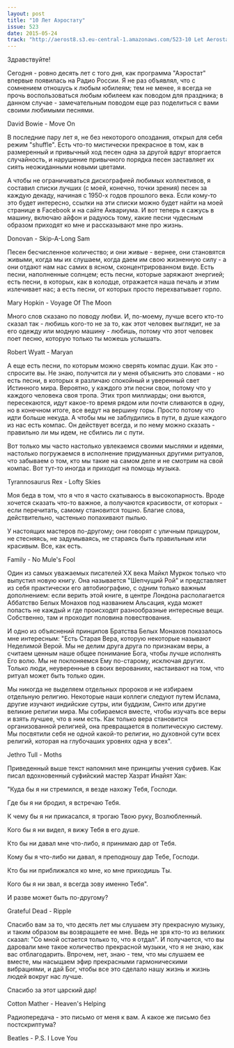 ```yaml
---
layout: post
title: "10 Лет Аэростату"
issue: 523
date: 2015-05-24
track: "http://aerost8.s3.eu-central-1.amazonaws.com/523-10 Let Aerostatu.mp3"
---
```


Здравствуйте!

Сегодня - ровно десять лет с того дня, как программа "Аэростат" впервые появилась на Радио России. Я не раз объявлял, что с сомнением отношусь к любым юбилеям; тем не менее, я всегда не прочь воспользоваться любым юбилеем как поводом для праздника; в данном случае - замечательным поводом еще раз поделиться с вами своими любимыми песнями.

David Bowie - Move On

В последние пару лет я, не без некоторого опоздания, открыл для себя режим "shuffle". Есть что-то мистически прекрасное в том, как в размеренный и привычный ход песен одна за другой вдруг вторгается случайность, и нарушение привычного порядка песен заставляет их сиять неожиданными новыми цветами.

А чтобы не ограничиваться дискографией любимых коллективов, я составил списки лучших (с моей, конечно, точки зрения) песен за каждую декаду, начиная с 1950-х годов прошлого века. Если кому-то это будет интересно, ссылки на эти списки можно будет найти на моей странице в Facebook и на сайте Аквариума. И вот теперь я сажусь в машину, включаю айфон и радуюсь тому, какие песни чудесным образом приходят ко мне и рассказывают мне про жизнь.

Donovan - Skip-A-Long Sam

Песен бесчисленное количество; и они живые - вернее, они становятся живыми, когда мы их слушаем, когда даем им свою жизненную силу - а они отдают нам нас самих в ясном, сконцентрированном виде. Есть песни, наполненные солнцем; есть песни, которые заряжают энергией; есть песни, в которых, как в колодце, отражается наша печаль и этим излечивает нас; а есть песни, от которых просто перехватывает горло.

Mary Hopkin - Voyage Of The Moon

Много слов сказано по поводу любви. И, по-моему, лучше всего кто-то сказал так - любишь кого-то не за то, как этот человек выглядит, не за его одежду или модную машину - любишь, потому что этот человек поет песню, которую только ты можешь услышать.

Robert Wyatt - Maryan

А еще есть песни, по которым можно сверять компас души. Как это - спросите вы. Не знаю, получится ли у меня объяснить это словами - но есть песни, в которых я различаю спокойный и уверенный свет Истинного мира. Вероятно, у каждого эти песни свои, потому что у каждого человека своя тропа. Этих троп миллиарды; они вьются, пересекаются, идут какое-то время рядом или почти сливаются в одну, но в конечном итоге, все ведут на вершину горы. Просто потому что идти больше некуда. А чтобы мы не заблудились в пути, в душе каждого из нас есть компас. Он действует всегда, и по нему можно сказать - правильно ли мы идем, не сбились ли с пути.

Вот только мы часто настолько увлекаемся своими мыслями и идеями, настолько погружаемся в исполнение придуманных другими ритуалов, что забываем о том, кто мы такие на самом деле и не смотрим на свой компас. Вот тут-то иногда и приходит на помощь музыка.

Tyrannosaurus Rex - Lofty Skies

Моя беда в том, что я что я часто скатываюсь в высокопарность. Вроде хочется сказать что-то важное, а получаются красивости, от которых - если перечитать, самому становится тошно. Благие слова, действительно, частенько попахивают пылью.

У настоящих мастеров по-другому; они говорят с уличным прищуром, не стесняясь, не задумываясь, не стараясь быть правильным или красивым. Все, как есть.

Family - No Mule's Fool

Один из самых уважаемых писателей XX века Майкл Муркок только что выпустил новую книгу. Она называется "Шепчущий Рой" и представляет из себя практически его автобиографию, с одним только важным дополнением: если верить этой книге, в центре Лондона располагается Аббатство Белых Монахов под названием Альсация, куда может попасть не каждый и где происходят разнообразные интересные вещи. Собственно, там и проходит половина повествования.

И одно из объяснений принципов Братства Белых Монахов показалось мне интересным: "Есть Старая Вера, которую некоторые называют Неделимой Верой. Мы не делим друга друга по признакам веры, а считаем ценным наше общее понимание Бога, чтобы лучше исполнять Его волю. Мы не поклоняемся Ему по-старому, исключая других. Только люди, неуверенные в своих верованиях, настаивают на том, что ритуал может быть только один.

Мы никогда не выделяем отдельных пророков и не избираем отдельную религию. Некоторые наши коллеги следуют путем Ислама, другие изучают индийские сутры, или буддизм, Синто или другие великие религии мира. Мы собираемся вместе, чтобы изучать все веры и взять лучшее, что в ним есть. Как только вера становится организованной религией, она превращается в политическую систему. Мы посвятили себя не одной какой-то религии, но духовной сути всех религий, которая на глубочаших уровнях одна у всех".

Jethro Tull - Moths

Приведенный выше текст напомнил мне принципы учения суфиев. Как писал вдохновенный суфийский мастер Хазрат Инайят Хан:

"Куда бы я ни стремился, я везде нахожу Тебя, Господи.

Где бы я ни бродил, я встречаю Тебя.

К чему бы я ни прикасался, я трогаю Твою руку, Возлюбленный.

Кого бы я ни видел, я вижу Тебя в его душе.

Кто бы ни давал мне что-либо, я принимаю дар от Тебя.

Кому бы я что-либо ни давал, я преподношу дар Тебе, Господи.

Кто бы ни приближался ко мне, ко мне приходишь Ты.

Кого бы я ни звал, я всегда зову именно Тебя".

И разве может быть по-другому?

Grateful Dead - Ripple

Спасибо вам за то, что десять лет мы слушаем эту прекрасную музыку, и таким образом вы возвращаете ее мне. Ведь не зря кто-то из великих сказал: "Со мной остается только то, что я отдал". И получается, что вы даровали мне такое количество прекрасной музыки, что я не знаю, как вас отблагодарить. Впрочем, нет, знаю - тем, что мы слушаем ее вместе, мы насыщаем эфир прекрасными гармоническими вибрациями, и дай Бог, чтобы все это сделало нашу жизнь и жизнь людей вокруг нас лучше.

Спасибо за этот царский дар!

Cotton Mather - Heaven's Helping

Радиопередача - это письмо от меня к вам. А какое же письмо без постскриптума?

Beatles - P.S. I Love You
